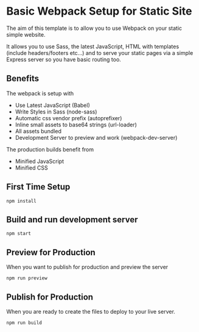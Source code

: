# Basic Webpack Setup for Static Site

The aim of this template is to allow you to use Webpack on your static simple website.

It allows you to use Sass, the latest JavaScript, HTML with templates (include headers/footers etc...) and to serve your static pages via a simple Express server so you have basic routing too.

## Benefits

The webpack is setup with

- Use Latest JavaScript (Babel)
- Write Styles in Sass (node-sass)
- Automatic css vendor prefix (autoprefixer)
- Inline small assets to base64 strings (url-loader)
- All assets bundled
- Development Server to preview and work (webpack-dev-server)

The production builds benefit from

- Minified JavaScript
- Minified CSS

## First Time Setup

````
npm install
````

## Build and run development server

```
npm start
```

## Preview for Production

When you want to publish for production and preview the server

```
npm run preview
```

## Publish for Production 

When you are ready to create the files to deploy to your live server.

```
npm run build
```

